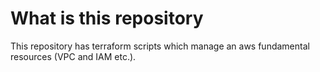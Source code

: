 # What is this repository
This repository has terraform scripts which manage an aws fundamental resources (VPC and IAM etc.).
